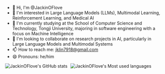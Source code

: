 - 👋 Hi, I'm @JackinOFlove
- 👀 I'm interested in Large Language Models (LLMs), Multimodal Learning, Reinforcement Learning, and Medical AI
- 🔭 I'm currently studying at the School of Computer Science and Technology, Tongji University, majoring in software engineering with a focus on Machine Intelligence
- 💞️ I'm looking to collaborate on research projects in AI, particularly in Large Language Models and Multimodal Systems
- 📫 How to reach me: jklin7918@gmail.com
- 😄 Pronouns: he/him

<!---
JackinOFlove/JackinOFlove is a ✨ special ✨ repository because its `README.md` (this file) appears on your GitHub profile.
You can click the Preview link to take a look at your changes.
--->
<div style="display: flex; justify-content: flex-start; align-items: flex-start;">
    <img src="https://github-readme-stats.vercel.app/api?username=JackinOFlove&show_icons=true&theme=tokyonight&hide_border=true&count_private=true" alt="JackinOFlove's GitHub stats" style="margin-right: 10px;" />
    <img src="https://github-readme-stats.vercel.app/api/top-langs/?username=JackinOFlove&layout=compact&hide_border=true&langs_count=8&theme=tokyonight" alt="JackinOFlove's Most used languages" />
</div>

